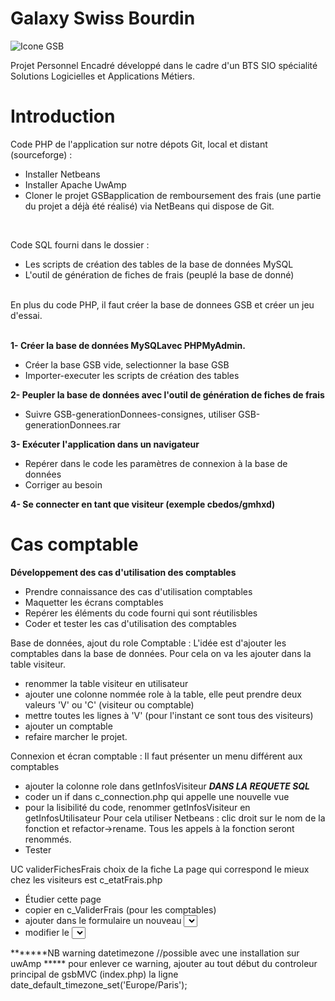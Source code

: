 # Galaxy Swiss Bourdin

<img src="https://camo.githubusercontent.com/de39a83b4f2d7d7214dad8e79e91f204b6a61e2b505ef8c9691e73e22057a577/68747470733a2f2f696d6775722e636f6d2f79544d646c684b2e706e67" alt="Icone GSB">

Projet Personnel Encadré développé dans le cadre d'un BTS SIO spécialité Solutions Logicielles et Applications Métiers.

# Introduction

Code PHP de l'application sur notre dépots Git, local et distant (sourceforge) :

- Installer Netbeans
- Installer Apache UwAmp
- Cloner le projet GSBapplication de remboursement des frais (une partie du projet a déjà été réalisé) via NetBeans qui dispose de Git.

<br>

Code SQL fourni dans le dossier :

- Les scripts de création des tables de la base de données MySQL
- L'outil de génération de fiches de frais (peuplé la base de donné)
<br>
En plus du code PHP, il faut créer la base de donnees GSB et créer un jeu d'essai.

<br>
<br>


<b>1- Créer la base de données MySQLavec PHPMyAdmin.</b>
<ul>
  <li> Créer la base GSB vide, selectionner la base GSB</li>
  <li> Importer-executer les  scripts de création des tables</li>
</ul>
  
<b>2- Peupler la base de données avec l'outil de génération de fiches de frais</b>

- Suivre GSB-generationDonnees-consignes, utiliser GSB-generationDonnees.rar

<b>3- Exécuter l'application dans un navigateur</b>

- Repérer dans le code les paramètres de connexion à la base de données
- Corriger au besoin


<b>4- Se connecter en tant que visiteur (exemple cbedos/gmhxd)</b>




# Cas comptable

<b>Développement des cas d'utilisation des comptables</b>

<ul>
    <li>Prendre connaissance des cas d'utilisation comptables</li>
    <li>Maquetter les écrans comptables</li>
    <li>Repérer les éléments du code fourni qui sont réutilisbles</li>
    <li>Coder et tester les cas d'utilisation des comptables</li>
</ul>

Base de données, ajout du role Comptable :
L'idée est d'ajouter les comptables dans la base de données. Pour cela on va les ajouter dans
la table visiteur.
- renommer la table visiteur en utilisateur
- ajouter une colonne nommée role à la table, elle peut prendre deux valeurs 'V' ou
'C' (visiteur ou comptable)
- mettre toutes les lignes à 'V' (pour l'instant ce sont tous des visiteurs)
- ajouter un comptable
- refaire marcher le projet.

Connexion et écran comptable :
Il faut présenter un menu différent aux comptables 
- ajouter la colonne role dans getInfosVisiteur  ***DANS LA REQUETE SQL*** 
- coder un if dans c_connection.php qui appelle une nouvelle vue
- pour la lisibilité du code, renommer getInfosVisiteur en getInfosUtilisateur
Pour cela utiliser Netbeans : clic droit sur le nom de la fonction et refactor->rename.
Tous les appels à la fonction seront renommés.
- Tester

UC validerFichesFrais choix de la fiche
La page qui correspond le mieux chez les visiteurs est c_etatFrais.php
- Étudier cette page
- copier en c_ValiderFrais (pour les comptables)
- ajouter dans le formulaire un nouveau <select> pour afficher tous les visiteurs
- modifier le <select> du mois : il faut afficher les 6 derniers mois ! ! !


*******NB warning datetimezone //possible avec une installation sur uwAmp *****
pour enlever ce warning, ajouter au tout début du controleur principal de gsbMVC (index.php) la ligne
date_default_timezone_set('Europe/Paris');
